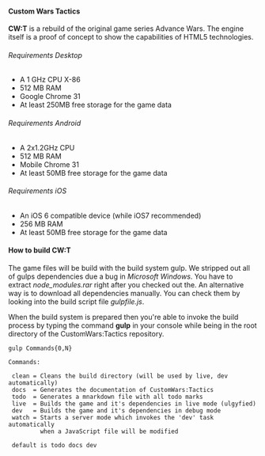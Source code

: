 #### Custom Wars Tactics

**CW:T** is a rebuild of the original game series Advance Wars. The engine itself is a proof of concept to show the capabilities of HTML5 technologies. 

###### Requirements Desktop

* A 1 GHz CPU X-86
* 512 MB RAM
* Google Chrome 31
* At least 250MB free storage for the game data 

###### Requirements Android

* A 2x1.2GHz CPU 
* 512 MB RAM
* Mobile Chrome 31
* At least 50MB free storage for the game data

###### Requirements iOS

* An iOS 6 compatible device (while iOS7 recommended)
* 256 MB RAM
* At least 50MB free storage for the game data

#### How to build CW:T

The game files will be build with the build system gulp. We stripped out all of gulps dependencies due a bug in *Microsoft Windows*. You have to extract *node_modules.rar* right after you checked out the. An alternative way is to download all dependencies manually. You can check them by looking into the build script file *gulpfile.js*. 

When the build system is prepared then you're able to invoke the build process by typing the command **gulp** in your console while being in the root directory of the CustomWars:Tactics repository.

    gulp Commands{0,N}

    Commands:

     clean = Cleans the build directory (will be used by live, dev automatically)
     docs  = Generates the documentation of CustomWars:Tactics
     todo  = Generates a mnarkdown file with all todo marks
     live  = Builds the game and it's dependencies in live mode (ulgyfied)
     dev   = Builds the game and it's dependencies in debug mode
     watch = Starts a server mode which invokes the 'dev' task automatically 
             when a JavaScript file will be modified

     default is todo docs dev
